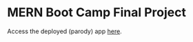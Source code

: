 # MERN Boot Camp Final Project

Access the deployed (parody) app [here](https://mern-banking-app-c47015ff9ef1.herokuapp.com/#/).
